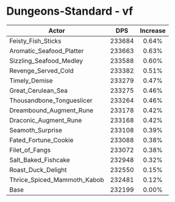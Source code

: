 # Dungeons-Standard - vf
| Actor | DPS | Increase |
|---|:---:|:---:|
|Feisty_Fish_Sticks|233684|0.64%|
|Aromatic_Seafood_Platter|233663|0.63%|
|Sizzling_Seafood_Medley|233588|0.60%|
|Revenge_Served_Cold|233382|0.51%|
|Timely_Demise|233279|0.47%|
|Great_Cerulean_Sea|233275|0.46%|
|Thousandbone_Tongueslicer|233264|0.46%|
|Dreambound_Augment_Rune|233178|0.42%|
|Draconic_Augment_Rune|233168|0.42%|
|Seamoth_Surprise|233108|0.39%|
|Fated_Fortune_Cookie|233088|0.38%|
|Filet_of_Fangs|233072|0.38%|
|Salt_Baked_Fishcake|232948|0.32%|
|Roast_Duck_Delight|232550|0.15%|
|Thrice_Spiced_Mammoth_Kabob|232481|0.12%|
|Base|232199|0.00%|
